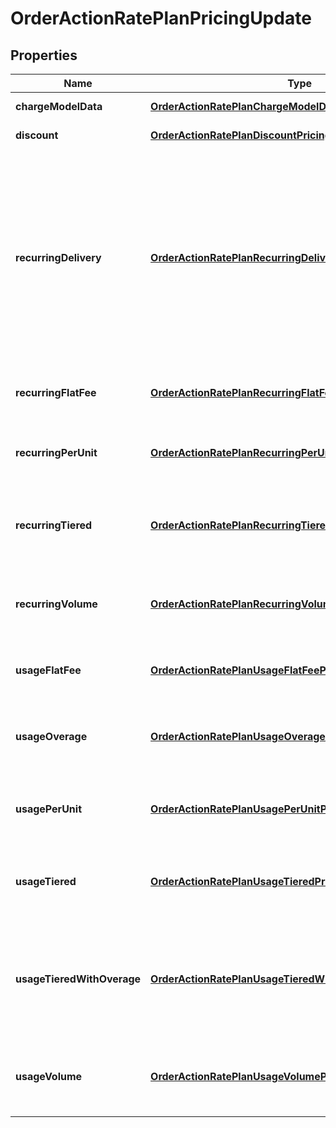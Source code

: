 

# OrderActionRatePlanPricingUpdate


## Properties

| Name | Type | Description | Notes |
|------------ | ------------- | ------------- | -------------|
|**chargeModelData** | [**OrderActionRatePlanChargeModelDataOverride**](OrderActionRatePlanChargeModelDataOverride.md) | Container for charge model configuration data.  |  [optional] |
|**discount** | [**OrderActionRatePlanDiscountPricingUpdate**](OrderActionRatePlanDiscountPricingUpdate.md) | Pricing information about a discount charge.  |  [optional] |
|**recurringDelivery** | [**OrderActionRatePlanRecurringDeliveryPricingUpdate**](OrderActionRatePlanRecurringDeliveryPricingUpdate.md) | Pricing information about a recurring charge that uses the Delivery Pricing charge model. In this charge model, the charge has a fixed price. This field is only available if you have the Delivery Pricing charge model enabled.  **Note**: The Delivery Pricing charge model is in the **Early Adopter** phase. We are actively soliciting feedback from a small set of early adopters before releasing it as generally available. If you want to join this early adopter program, submit a request at &lt;a href&#x3D;\&quot;http://support.zuora.com/\&quot; target&#x3D;\&quot;_blank\&quot;&gt;Zuora Global Support&lt;/a&gt;.  |  [optional] |
|**recurringFlatFee** | [**OrderActionRatePlanRecurringFlatFeePricingUpdate**](OrderActionRatePlanRecurringFlatFeePricingUpdate.md) | Pricing information about a recurring charge that uses the \&quot;flat fee\&quot; charge model. In this charge model, the charge has a fixed price.  |  [optional] |
|**recurringPerUnit** | [**OrderActionRatePlanRecurringPerUnitPricingUpdate**](OrderActionRatePlanRecurringPerUnitPricingUpdate.md) | Pricing information about a recurring charge that uses the \&quot;per unit\&quot; charge model. In this charge model, the charge has a fixed price per unit purchased.  |  [optional] |
|**recurringTiered** | [**OrderActionRatePlanRecurringTieredPricingUpdate**](OrderActionRatePlanRecurringTieredPricingUpdate.md) | Pricing information about a recurring charge that uses the \&quot;tiered pricing\&quot; charge model. In this charge model, the charge has cumulative pricing tiers that become effective as units are purchased.  |  [optional] |
|**recurringVolume** | [**OrderActionRatePlanRecurringVolumePricingUpdate**](OrderActionRatePlanRecurringVolumePricingUpdate.md) | Pricing information about a recurring charge that uses the \&quot;volume pricing\&quot; charge model. In this charge model, the charge has a variable price per unit, depending on how many units are purchased.  |  [optional] |
|**usageFlatFee** | [**OrderActionRatePlanUsageFlatFeePricingUpdate**](OrderActionRatePlanUsageFlatFeePricingUpdate.md) | Pricing information about a usage charge that uses the \&quot;flat fee\&quot; charge model. In this charge model, the charge has a fixed price.  |  [optional] |
|**usageOverage** | [**OrderActionRatePlanUsageOveragePricingUpdate**](OrderActionRatePlanUsageOveragePricingUpdate.md) | Pricing information about a usage charge that uses the \&quot;overage\&quot; charge model. In this charge model, the charge has an allowance of free units and a fixed price per additional unit consumed.  |  [optional] |
|**usagePerUnit** | [**OrderActionRatePlanUsagePerUnitPricingUpdate**](OrderActionRatePlanUsagePerUnitPricingUpdate.md) | Pricing information about a usage charge that uses the \&quot;per unit\&quot; charge model. In this charge model, the charge has a fixed price per unit consumed.  |  [optional] |
|**usageTiered** | [**OrderActionRatePlanUsageTieredPricingUpdate**](OrderActionRatePlanUsageTieredPricingUpdate.md) | Pricing information about a usage charge that uses the \&quot;tiered pricing\&quot; charge model. In this charge model, the charge has cumulative pricing tiers that become effective as units are consumed.  |  [optional] |
|**usageTieredWithOverage** | [**OrderActionRatePlanUsageTieredWithOveragePricingUpdate**](OrderActionRatePlanUsageTieredWithOveragePricingUpdate.md) | Pricing information about a usage charge that uses the \&quot;tiered with overage\&quot; charge model. In this charge model, the charge has cumulative pricing tiers that become effective as units are consumed. The charge also has a fixed price per unit consumed beyond the limit of the final tier.  |  [optional] |
|**usageVolume** | [**OrderActionRatePlanUsageVolumePricingUpdate**](OrderActionRatePlanUsageVolumePricingUpdate.md) | Pricing information about a usage charge that uses the \&quot;volume pricing\&quot; charge model. In this charge model, the charge has a variable price per unit, depending on how many units are consumed.  |  [optional] |



